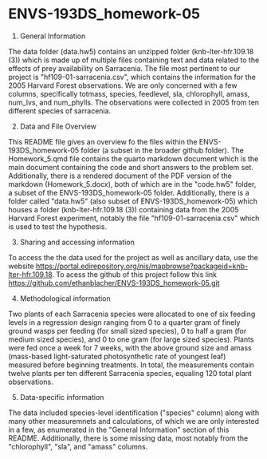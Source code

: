 # ENVS-193DS_homework-05

1. General Information

The data folder (data.hw5) contains an unzipped folder (knb-lter-hfr.109.18 (3)) which is made up of multiple files containing text and data related to the effects of prey availability on Sarracenia. The file most pertinent to our project is "hf109-01-sarracenia.csv", which contains the information for the 2005 Harvard Forest observations. We are only concerned with a few columns, specifically totmass, species, feedlevel, sla, chlorophyll, amass, num_lvs, and num_phylls. The observations were collected in 2005 from ten different species of sarracenia.

2. Data and File Overview

This README file gives an overview fo the files within the ENVS-193DS_homework-05 folder (a subset in the broader github folder). The Homework_5.qmd file contains the quarto markdown document which is the main document containing the code and short answers to the problem set. Additionally, there is a rendered document of the PDF version of the markdown (Homework_5.docx), both of which are in the "code.hw5" folder, a subset of the ENVS-193DS_homework-05 folder. Additionally, there is a folder called "data.hw5" (also subset of ENVS-193DS_homework-05) which houses a folder (knb-lter-hfr.109.18 (3)) containing data from the 2005 Harvard Forest experiment, notably the file "hf109-01-sarracenia.csv" which is used to test the hypothesis.

3. Sharing and accessing information

To access the the data used for the project as well as ancillary data, use the website https://portal.edirepository.org/nis/mapbrowse?packageid=knb-lter-hfr.109.18. To acess the github of this project follow this link https://github.com/ethanblacher/ENVS-193DS_homework-05.git

4. Methodological information

Two plants of each Sarracenia species were allocated to one of six feeding levels in a regression design ranging from 0 to a quarter gram of finely ground wasps per feeding (for small sized species), 0 to half a gram (for medium sized species), and 0 to one gram (for large sized species). Plants were fed once a week for 7 weeks, with the above ground size and amass (mass-based light-saturated photosynthetic rate of youngest leaf) measured before beginning treatments. In total, the measurements contain twelve plants per ten different Sarracenia species, equaling 120 total plant observations. 


5. Data-specific information

The data included species-level identification ("species" column) along with many other measuremnets and calculations, of which we are only interested in a few, as enumerated in the "General Information" section of this README. Additionally, there is some missing data, most notably from the "chlorophyll", "sla", and "amass" columns. 